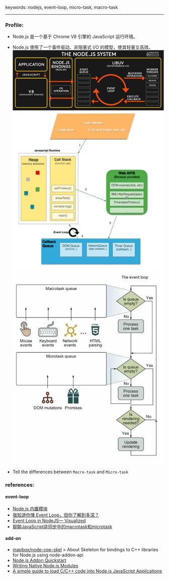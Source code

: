 keywords: nodejs, event-loop, micro-task, macro-task

---
### Profile:
* Node.js 是一个基于 Chrome V8 引擎的 JavaScript 运行环境。
* Node.js 使用了一个事件驱动、非阻塞式 I/O 的模型，使其轻量又高效。
 ![](./nojs-system-diagram-by-busyrich.jpg)
 ![](./event-loop-in-browser.png)
 ![](./event-loop-process.jpg)

* Tell the differences between `Macro-task` and `Micro-task`


 ### references:
 #### event-loop
 * [Node.js 内置模块](https://ppambler.github.io/time-geekbang/02-NodeJS%E5%BC%80%E5%8F%91%E5%AE%9E%E6%88%98/02-%E6%8A%80%E6%9C%AF%E9%A2%84%E7%A0%94%E7%AF%87/04-built-in-module.html)
 * [我知道你懂 Event Loop，但你了解到多深？](https://yeefun.github.io/event-loop-in-depth/)
 * [Event Loop in NodeJS— Visualized](https://medium.com/@mmoshikoo/event-loop-in-nodejs-visualized-235867255e81)
 * [聊聊JavaScript非同步中的macrotask和microtask](https://www.gushiciku.cn/pl/25jF/zh-tw)
 
 #### add-on
 * [mapbox/node-cpp-skel](https://github.com/mapbox/node-cpp-skel)
		> About Skeleton for bindings to C++ libraries for Node.js using node-addon-api
 * [Node.js Addon Quickstart](https://nodeaddons.com/)
 * [Writing Native Node.js Modules](https://blog.risingstack.com/writing-native-node-js-modules/)
 * [A simple guide to load C/C++ code into Node.js JavaScript Applications](https://medium.com/jspoint/a-simple-guide-to-load-c-c-code-into-node-js-javascript-applications-3fcccf54fd32)